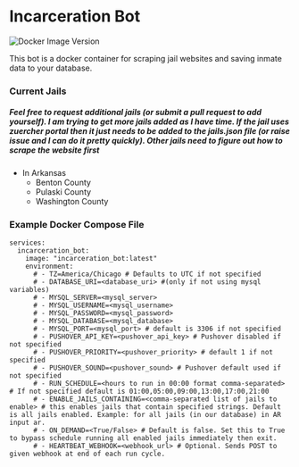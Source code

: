 # Incarceration Bot
![Docker Image Version](https://img.shields.io/docker/v/justinkumpe/incarceration_bot?sort=semver&logo=docker)
 
This bot is a docker container for scraping jail websites and saving inmate data to your database.

### Current Jails
##### Feel free to request additional jails (or submit a pull request to add yourself). I am trying to get more jails added as I have time. If the jail uses zuercher portal then it just needs to be added to the jails.json file (or raise issue and I can do it pretty quickly). Other jails need to figure out how to scrape the website first
- In Arkansas
    - Benton County
    - Pulaski County
    - Washington County

### Example Docker Compose File
```
services:
  incarceration_bot:
    image: "incarceration_bot:latest"
    environment:
      # - TZ=America/Chicago # Defaults to UTC if not specified
      # - DATABASE_URI=<database_uri> #(only if not using mysql variables)
      # - MYSQL_SERVER=<mysql_server>
      # - MYSQL_USERNAME=<mysql_username>
      # - MYSQL_PASSWORD=<mysql_password>
      # - MYSQL_DATABASE=<mysql_database>
      # - MYSQL_PORT=<mysql_port> # default is 3306 if not specified
      # - PUSHOVER_API_KEY=<pushover_api_key> # Pushover disabled if not specified
      # - PUSHOVER_PRIORITY=<pushover_priority> # default 1 if not specified
      # - PUSHOVER_SOUND=<pushover_sound> # Pushover default used if not specified
      # - RUN_SCHEDULE=<hours to run in 00:00 format comma-separated> # If not specified default is 01:00,05:00,09:00,13:00,17:00,21:00
      # - ENABLE_JAILS_CONTAINING=<comma-separated list of jails to enable> # this enables jails that contain specified strings. Default is all jails enabled. Example: for all jails (in our database) in AR input ar.
      # - ON_DEMAND=<True/False> # Default is false. Set this to True to bypass schedule running all enabled jails immediately then exit.
      # - HEARTBEAT_WEBHOOK=<webhook_url> # Optional. Sends POST to given webhook at end of each run cycle.
```